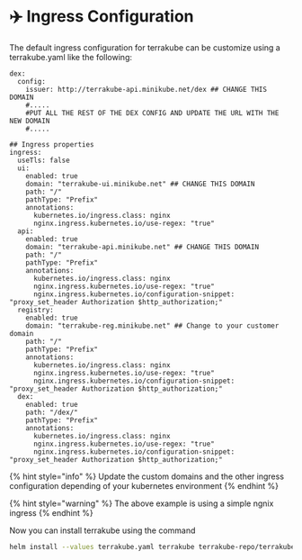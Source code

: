 # ✈️ Ingress Configuration

The default ingress configuration for terrakube can be customize using a terrakube.yaml like the following:

```
dex:
  config:
    issuer: http://terrakube-api.minikube.net/dex ## CHANGE THIS DOMAIN
    #.....
    #PUT ALL THE REST OF THE DEX CONFIG AND UPDATE THE URL WITH THE NEW DOMAIN
    #.....

## Ingress properties
ingress:
  useTls: false
  ui:
    enabled: true
    domain: "terrakube-ui.minikube.net" ## CHANGE THIS DOMAIN
    path: "/"
    pathType: "Prefix" 
    annotations:
      kubernetes.io/ingress.class: nginx
      nginx.ingress.kubernetes.io/use-regex: "true"
  api:
    enabled: true
    domain: "terrakube-api.minikube.net" ## CHANGE THIS DOMAIN
    path: "/"
    pathType: "Prefix"
    annotations:
      kubernetes.io/ingress.class: nginx
      nginx.ingress.kubernetes.io/use-regex: "true"
      nginx.ingress.kubernetes.io/configuration-snippet: "proxy_set_header Authorization $http_authorization;"
  registry:
    enabled: true
    domain: "terrakube-reg.minikube.net" ## Change to your customer domain
    path: "/"
    pathType: "Prefix"
    annotations:
      kubernetes.io/ingress.class: nginx
      nginx.ingress.kubernetes.io/use-regex: "true"
      nginx.ingress.kubernetes.io/configuration-snippet: "proxy_set_header Authorization $http_authorization;"
  dex:
    enabled: true
    path: "/dex/"
    pathType: "Prefix"
    annotations:
      kubernetes.io/ingress.class: nginx
      nginx.ingress.kubernetes.io/use-regex: "true"
      nginx.ingress.kubernetes.io/configuration-snippet: "proxy_set_header Authorization $http_authorization;"
```

{% hint style="info" %}
Update the custom domains and the other ingress configuration depending of your kubernetes environment
{% endhint %}

{% hint style="warning" %}
The above example is using a simple ngnix ingress
{% endhint %}

Now you can install terrakube using the command

```bash
helm install --values terrakube.yaml terrakube terrakube-repo/terrakube -n terrakube
```
